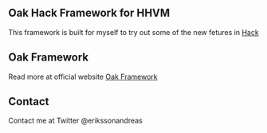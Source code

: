 
## Oak Hack Framework for HHVM ##


This framework is built for myself to try out some of the new fetures in [Hack](http://hacklang.org)


## Oak Framework

Read more at official website [Oak Framework](http://oakframework.com/)

## Contact

Contact me at Twitter @erikssonandreas
